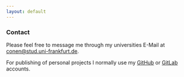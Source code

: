 ```yaml
---
layout: default
---
```


### Contact
Please feel free to message me through my universities E-Mail at conen@stud.uni-frankfurt.de.

For publishing of personal projects I normally use my [GitHub](https://github.com/Nordegraf) or [GitLab](https://gitlab.com/nordegraf) accounts.